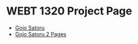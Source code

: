 # WEBT 1320 Project Page

<ul>
<li><a href="intro_to_html/index.html" target="_blank">Gojo Satoru</a></li>
<li><a href="html5_intro_css/index.html" target="_blank">Gojo Satoru 2 Pages</a></li>
</ul>